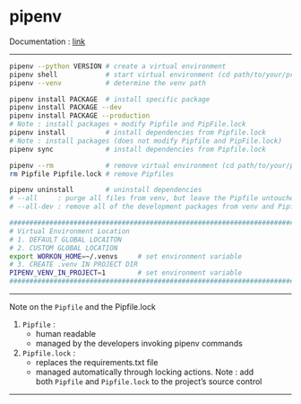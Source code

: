 # pipenv

Documentation : [link](https://pipenv.pypa.io/en/latest)

---

```bash 
pipenv --python VERSION # create a virtual environment 
pipenv shell 			# start virtual environment (cd path/to/your/project)
pipenv --venv 			# determine the venv path

pipenv install PACKAGE 	# install specific package
pipenv install PACKAGE --dev 
pipenv install PACKAGE --production
# Note : install packages + modify Pipfile and PipFile.lock
pipenv install 			# install dependencies from Pipfile.lock
# Note : install packages (does not modify Pipfile and PipFile.lock)
pipenv sync				# install dependencies from Pipfile.lock

pipenv --rm				# remove virtual environment (cd path/to/your/project)
rm Pipfile Pipfile.lock	# remove Pipfiles 

pipenv uninstall 		# uninstall dependencies 
# --all 	: purge all files from venv, but leave the Pipfile untouched.
# --all-dev : remove all of the development packages from venv and Pipfile

###############################################################################
# Virtual Environment Location 
# 1. DEFAULT GLOBAL LOCAITON 
# 2. CUSTOM GLOBAL LOCATION
export WORKON_HOME=~/.venvs 	# set environment variable
# 3. CREATE .venv IN PROJECT DIR
PIPENV_VENV_IN_PROJECT=1 		# set environment variable
###############################################################################

```

---

Note on the `Pipfile` and the Pipfile.lock
1. `Pipfile` :
	- human readable
	- managed by the developers invoking pipenv commands
2. `Pipfile.lock` :
	- replaces the requirements.txt file
	- managed automatically through locking actions.
Note : add both `Pipfile` and `Pipfile.lock` to the project’s source control

---